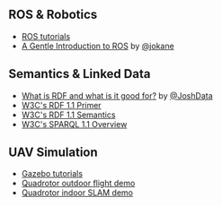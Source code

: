 ROS & Robotics
--------------

* [ROS tutorials](http://wiki.ros.org/ROS/Tutorials)
* [A Gentle Introduction to ROS](https://cse.sc.edu/~jokane/agitr/)
  by [@jokane](https://github.com/jokane)

Semantics & Linked Data
-----------------------

* [What is RDF and what is it good for?](https://github.com/JoshData/rdfabout/blob/gh-pages/intro-to-rdf.md)
  by [@JoshData](https://github.com/JoshData)
* [W3C's RDF 1.1 Primer](http://www.w3.org/TR/rdf11-primer/)
* [W3C's RDF 1.1 Semantics](http://www.w3.org/TR/rdf11-mt/)
* [W3C's SPARQL 1.1 Overview](http://www.w3.org/TR/sparql11-overview/)

UAV Simulation
--------------

* [Gazebo tutorials](http://gazebosim.org/tutorials)
* [Quadrotor outdoor flight demo](http://wiki.ros.org/hector_quadrotor/Tutorials/Quadrotor%20outdoor%20flight%20demo)
* [Quadrotor indoor SLAM demo](http://wiki.ros.org/hector_quadrotor/Tutorials/Quadrotor%20indoor%20SLAM%20demo)
